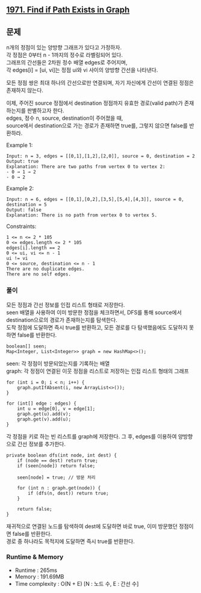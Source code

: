 [1971. Find if Path Exists in Graph](https://leetcode.com/problems/find-if-path-exists-in-graph/description/)
---

## 문제
n개의 정점이 있는 양방향 그래프가 있다고 가정하자. <br>
각 정점은 0부터 n - 1까지의 정수로 라벨링되어 있다.<br>
그래프의 간선들은 2차원 정수 배열 edges로 주어지며,<br>
각 edges[i] = [ui, vi]는 정점 ui와 vi 사이의 양방향 간선을 나타낸다.

모든 정점 쌍은 최대 하나의 간선으로만 연결되며, 자기 자신에게 간선이 연결된 정점은 존재하지 않는다.

이제, 주어진 source 정점에서 destination 정점까지 유효한 경로(valid path)가 존재하는지를 판별하고자 한다.<br>
edges, 정수 n, source, destination이 주어졌을 때,<br>
source에서 destination으로 가는 경로가 존재하면 true를, 그렇지 않으면 false를 반환하라.

Example 1:
```
Input: n = 3, edges = [[0,1],[1,2],[2,0]], source = 0, destination = 2
Output: true
Explanation: There are two paths from vertex 0 to vertex 2:
- 0 → 1 → 2
- 0 → 2
```
Example 2:
```
Input: n = 6, edges = [[0,1],[0,2],[3,5],[5,4],[4,3]], source = 0, destination = 5
Output: false
Explanation: There is no path from vertex 0 to vertex 5.
```

Constraints:
```
1 <= n <= 2 * 105
0 <= edges.length <= 2 * 105
edges[i].length == 2
0 <= ui, vi <= n - 1
ui != vi
0 <= source, destination <= n - 1
There are no duplicate edges.
There are no self edges.
```

### 풀이
모든 정점과 간선 정보를 인접 리스트 형태로 저장한다.<br>
seen 배열을 사용하여 이미 방문한 정점을 체크하면서, DFS를 통해 source에서 destination으로의 경로가 존재하는지를 탐색한다.<br>
도착 정점에 도달하면 즉시 true를 반환하고, 모든 경로를 다 탐색했음에도 도달하지 못하면 false를 반환한다.

```
boolean[] seen;
Map<Integer, List<Integer>> graph = new HashMap<>();
```
seen: 각 정점이 방문되었는지를 기록하는 배열<br>
graph: 각 정점이 연결된 이웃 정점을 리스트로 저장하는 인접 리스트 형태의 그래프

```
for (int i = 0; i < n; i++) {
    graph.putIfAbsent(i, new ArrayList<>());
}

for (int[] edge : edges) {
    int u = edge[0], v = edge[1];
    graph.get(u).add(v);
    graph.get(v).add(u);
}
```
각 정점을 키로 하는 빈 리스트를 graph에 저장한다. 그 후, edges를 이용하여 양방향으로 간선 정보를 추가한다. 

```
private boolean dfs(int node, int dest) {
    if (node == dest) return true;    
    if (seen[node]) return false; 

    seen[node] = true; // 방문 처리

    for (int n : graph.get(node)) {
        if (dfs(n, dest)) return true;
    }

    return false;
}
```
재귀적으로 연결된 노드를 탐색하여 dest에 도달하면 바로 true, 이미 방문했던 정점이면 false를 반환한다. <br>
경로 중 하나라도 목적지에 도달하면 즉시 true를 반환한다.

### Runtime & Memory
- Runtime
    : 265ms
- Memory
    : 191.69MB
- Time complexity
    : O(N + E)  [N : 노드 수, E : 간선 수]